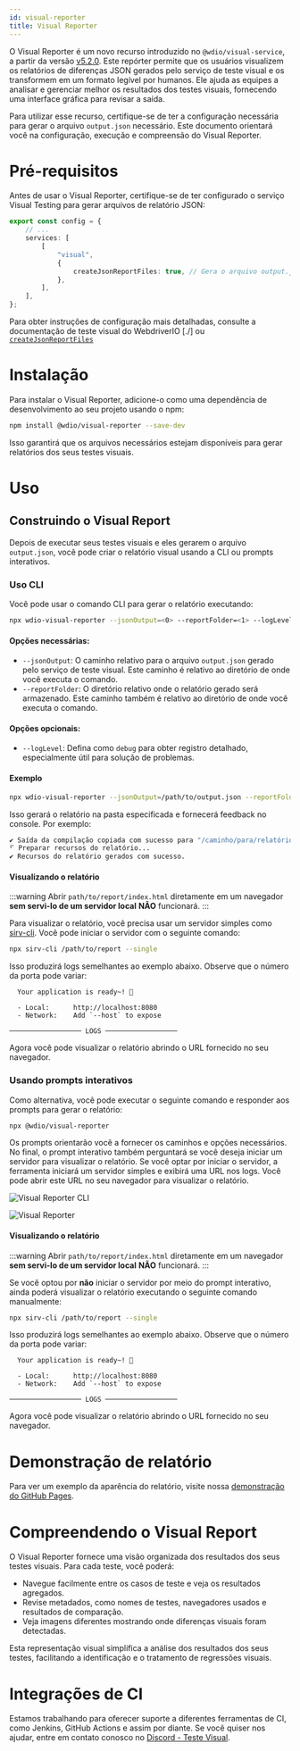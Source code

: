 ```yaml
---
id: visual-reporter
title: Visual Reporter
---
```


O Visual Reporter é um novo recurso introduzido no `@wdio/visual-service`, a partir da versão [v5.2.0](https://github.com/webdriverio/visual-testing/releases/tag/%40wdio%2Fvisual-service%405.2.0). Este repórter permite que os usuários visualizem os relatórios de diferenças JSON gerados pelo serviço de teste visual e os transformem em um formato legível por humanos. Ele ajuda as equipes a analisar e gerenciar melhor os resultados dos testes visuais, fornecendo uma interface gráfica para revisar a saída.

Para utilizar esse recurso, certifique-se de ter a configuração necessária para gerar o arquivo `output.json` necessário. Este documento orientará você na configuração, execução e compreensão do Visual Reporter.

# Pré-requisitos

Antes de usar o Visual Reporter, certifique-se de ter configurado o serviço Visual Testing para gerar arquivos de relatório JSON:

```ts
export const config = {
    // ...
    services: [
        [
            "visual",
            {
                createJsonReportFiles: true, // Gera o arquivo output.json 
            },
        ],
    ],
};
```

Para obter instruções de configuração mais detalhadas, consulte a documentação de teste visual do WebdriverIO [./] ou [`createJsonReportFiles`](./service-options.md#createjsonreportfiles-new)

# Instalação

Para instalar o Visual Reporter, adicione-o como uma dependência de desenvolvimento ao seu projeto usando o npm:

```bash
npm install @wdio/visual-reporter --save-dev
```

Isso garantirá que os arquivos necessários estejam disponíveis para gerar relatórios dos seus testes visuais.

# Uso

## Construindo o Visual Report

Depois de executar seus testes visuais e eles gerarem o arquivo `output.json`, você pode criar o relatório visual usando a CLI ou prompts interativos.

### Uso CLI

Você pode usar o comando CLI para gerar o relatório executando:

```bash
npx wdio-visual-reporter --jsonOutput=<0> --reportFolder=<1> --logLevel=debug
```

#### Opções necessárias:

- `--jsonOutput`: O caminho relativo para o arquivo `output.json` gerado pelo serviço de teste visual. Este caminho é relativo ao diretório de onde você executa o comando.
- `--reportFolder`: O diretório relativo onde o relatório gerado será armazenado. Este caminho também é relativo ao diretório de onde você executa o comando.

#### Opções opcionais:

- `--logLevel`: Defina como `debug` para obter registro detalhado, especialmente útil para solução de problemas.

#### Exemplo

```bash
npx wdio-visual-reporter --jsonOutput=/path/to/output.json --reportFolder=/path/to/report --logLevel=debug
```

Isso gerará o relatório na pasta especificada e fornecerá feedback no console. Por exemplo:

```bash
✔ Saída da compilação copiada com sucesso para "/caminho/para/relatório".
⠋ Preparar recursos do relatório...
✔ Recursos do relatório gerados com sucesso.
```

#### Visualizando o relatório

:::warning
Abrir `path/to/report/index.html` diretamente em um navegador **sem servi-lo de um servidor local** **NÃO** funcionará.
:::

Para visualizar o relatório, você precisa usar um servidor simples como [sirv-cli](https://www.npmjs.com/package/sirv-cli). Você pode iniciar o servidor com o seguinte comando:

```bash
npx sirv-cli /path/to/report --single
```

Isso produzirá logs semelhantes ao exemplo abaixo. Observe que o número da porta pode variar:

```logs
  Your application is ready~! 🚀

  - Local:      http://localhost:8080
  - Network:    Add `--host` to expose

────────────────── LOGS ──────────────────
```

Agora você pode visualizar o relatório abrindo o URL fornecido no seu navegador.

### Usando prompts interativos

Como alternativa, você pode executar o seguinte comando e responder aos prompts para gerar o relatório:

```bash
npx @wdio/visual-reporter
```

Os prompts orientarão você a fornecer os caminhos e opções necessários. No final, o prompt interativo também perguntará se você deseja iniciar um servidor para visualizar o relatório. Se você optar por iniciar o servidor, a ferramenta iniciará um servidor simples e exibirá uma URL nos logs. Você pode abrir este URL no seu navegador para visualizar o relatório.

![Visual Reporter CLI](/img/visual/cli-screen-recording.gif)

![Visual Reporter](/img/visual/visual-reporter.gif)

#### Visualizando o relatório

:::warning
Abrir `path/to/report/index.html` diretamente em um navegador **sem servi-lo de um servidor local** **NÃO** funcionará.
:::

Se você optou por **não** iniciar o servidor por meio do prompt interativo, ainda poderá visualizar o relatório executando o seguinte comando manualmente:

```bash
npx sirv-cli /path/to/report --single
```

Isso produzirá logs semelhantes ao exemplo abaixo. Observe que o número da porta pode variar:

```logs
  Your application is ready~! 🚀

  - Local:      http://localhost:8080
  - Network:    Add `--host` to expose

────────────────── LOGS ──────────────────
```

Agora você pode visualizar o relatório abrindo o URL fornecido no seu navegador.

# Demonstração de relatório

Para ver um exemplo da aparência do relatório, visite nossa [demonstração do GitHub Pages](https://webdriverio.github.io/visual-testing/).

# Compreendendo o Visual Report

O Visual Reporter fornece uma visão organizada dos resultados dos seus testes visuais. Para cada teste, você poderá:

- Navegue facilmente entre os casos de teste e veja os resultados agregados.
- Revise metadados, como nomes de testes, navegadores usados ​​e resultados de comparação.
- Veja imagens diferentes mostrando onde diferenças visuais foram detectadas.

Esta representação visual simplifica a análise dos resultados dos seus testes, facilitando a identificação e o tratamento de regressões visuais.

# Integrações de CI

Estamos trabalhando para oferecer suporte a diferentes ferramentas de CI, como Jenkins, GitHub Actions e assim por diante. Se você quiser nos ajudar, entre em contato conosco no [Discord - Teste Visual](https://discord.com/channels/1097401827202445382/1186908940286574642).
